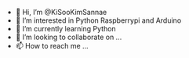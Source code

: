 - 👋 Hi, I’m @KiSooKimSannae
- 👀 I’m interested in Python Raspberrypi and Arduino
- 🌱 I’m currently learning Python
- 💞️ I’m looking to collaborate on ...
- 📫 How to reach me ...

<!---
KiSooKimSannae/KiSooKimSannae is a ✨ special ✨ repository because its `README.md` (this file) appears on your GitHub profile.
You can click the Preview link to take a look at your changes.
--->
